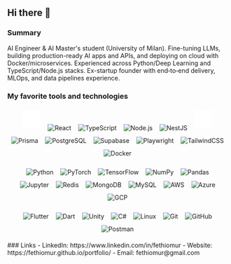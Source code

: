 ## Hi there 👋

### Summary

AI Engineer & AI Master's student (University of Milan). Fine-tuning LLMs, building production-ready AI apps and APIs, and deploying on cloud with Docker/microservices. Experienced across Python/Deep Learning and TypeScript/Node.js stacks. Ex-startup founder with end‑to‑end delivery, MLOps, and data pipelines experience.

### My favorite tools and technologies

<div align="center">
<p>
<img alt="Next.js" height="40" style="margin:6px" src="assets/icons/nextjs.svg" />
<img alt="React" height="40" style="margin:6px" src="https://cdn.jsdelivr.net/gh/devicons/devicon/icons/react/react-original.svg" />
<img alt="TypeScript" height="40" style="margin:6px" src="https://cdn.jsdelivr.net/gh/devicons/devicon/icons/typescript/typescript-original.svg" />
<img alt="Node.js" height="40" style="margin:6px" src="https://cdn.jsdelivr.net/gh/devicons/devicon/icons/nodejs/nodejs-original.svg" />
<img alt="NestJS" height="40" style="margin:6px" src="https://cdn.jsdelivr.net/gh/devicons/devicon/icons/nestjs/nestjs-plain.svg" />
<img alt="Express" height="40" style="margin:6px" src="assets/icons/express.svg" />
<img alt="Prisma" height="40" style="margin:6px" src="https://cdn.jsdelivr.net/gh/devicons/devicon/icons/prisma/prisma-original.svg" />
<img alt="PostgreSQL" height="40" style="margin:6px" src="https://cdn.jsdelivr.net/gh/devicons/devicon/icons/postgresql/postgresql-original.svg" />
<img alt="Supabase" height="40" style="margin:6px" src="https://cdn.jsdelivr.net/gh/devicons/devicon/icons/supabase/supabase-original.svg" />
<img alt="Playwright" height="40" style="margin:6px" src="https://cdn.jsdelivr.net/gh/devicons/devicon/icons/playwright/playwright-original.svg" />
<img alt="TailwindCSS" height="40" style="margin:6px" src="https://cdn.jsdelivr.net/gh/devicons/devicon/icons/tailwindcss/tailwindcss-original.svg" />
<img alt="Docker" height="40" style="margin:6px" src="https://cdn.jsdelivr.net/gh/devicons/devicon/icons/docker/docker-original.svg" />
</p>
<p>
<img alt="Python" height="40" style="margin:6px" src="https://cdn.jsdelivr.net/gh/devicons/devicon/icons/python/python-original.svg" />
<img alt="PyTorch" height="40" style="margin:6px" src="https://cdn.jsdelivr.net/gh/devicons/devicon/icons/pytorch/pytorch-original.svg" />
<img alt="TensorFlow" height="40" style="margin:6px" src="https://cdn.jsdelivr.net/gh/devicons/devicon/icons/tensorflow/tensorflow-original.svg" />
<img alt="NumPy" height="40" style="margin:6px" src="https://cdn.jsdelivr.net/gh/devicons/devicon/icons/numpy/numpy-original.svg" />
<img alt="Pandas" height="40" style="margin:6px" src="https://cdn.jsdelivr.net/gh/devicons/devicon/icons/pandas/pandas-original.svg" />
<img alt="Jupyter" height="40" style="margin:6px" src="https://cdn.jsdelivr.net/gh/devicons/devicon/icons/jupyter/jupyter-original.svg" />
<img alt="Redis" height="40" style="margin:6px" src="https://cdn.jsdelivr.net/gh/devicons/devicon/icons/redis/redis-original.svg" />
<img alt="MongoDB" height="40" style="margin:6px" src="https://cdn.jsdelivr.net/gh/devicons/devicon/icons/mongodb/mongodb-original.svg" />
<img alt="MySQL" height="40" style="margin:6px" src="https://cdn.jsdelivr.net/gh/devicons/devicon/icons/mysql/mysql-original.svg" />
<img alt="AWS" height="40" style="margin:6px" src="https://cdn.jsdelivr.net/gh/devicons/devicon/icons/amazonwebservices/amazonwebservices-original-wordmark.svg" />
<img alt="Azure" height="40" style="margin:6px" src="https://cdn.jsdelivr.net/gh/devicons/devicon/icons/azure/azure-original.svg" />
<img alt="GCP" height="40" style="margin:6px" src="https://cdn.jsdelivr.net/gh/devicons/devicon/icons/googlecloud/googlecloud-original.svg" />
</p>
<p>
<img alt="Flutter" height="40" style="margin:6px" src="https://cdn.jsdelivr.net/gh/devicons/devicon/icons/flutter/flutter-original.svg" />
<img alt="Dart" height="40" style="margin:6px" src="https://cdn.jsdelivr.net/gh/devicons/devicon/icons/dart/dart-original.svg" />
<img alt="Unity" height="40" style="margin:6px" src="https://cdn.jsdelivr.net/gh/devicons/devicon/icons/unity/unity-original.svg" />
<img alt="C#" height="40" style="margin:6px" src="https://cdn.jsdelivr.net/gh/devicons/devicon/icons/csharp/csharp-original.svg" />
<img alt="Linux" height="40" style="margin:6px" src="https://cdn.jsdelivr.net/gh/devicons/devicon/icons/linux/linux-original.svg" />
<img alt="Git" height="40" style="margin:6px" src="https://cdn.jsdelivr.net/gh/devicons/devicon/icons/git/git-original.svg" />
<img alt="GitHub" height="40" style="margin:6px" src="https://cdn.simpleicons.org/github/ffffff" />
<img alt="Postman" height="40" style="margin:6px" src="https://cdn.jsdelivr.net/gh/devicons/devicon/icons/postman/postman-original.svg" />
</p>
</div>
### Links
- LinkedIn: https://www.linkedin.com/in/fethiomur
- Website: https://fethiomur.github.io/portfolio/
- Email: fethiomur@gmail.com
